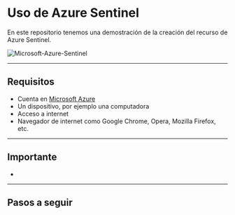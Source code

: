 # Uso de Azure Sentinel
En este repositorio tenemos una demostración de la creación del recurso de Azure Sentinel.

![Microsoft-Azure-Sentinel]()

---

## Requisitos
- Cuenta en [Microsoft Azure](https://portal.azure.com)
- Un dispositivo, por ejemplo una computadora
- Acceso a internet
- Navegador de internet como Google Chrome, Opera, Mozilla Firefox, etc.

---

## Importante
- 

---

## Pasos a seguir